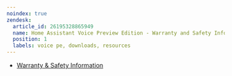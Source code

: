 ```yaml
---
noindex: true
zendesk:
  article_id: 26195328865949
  name: Home Assistant Voice Preview Edition - Warranty and Safety Information
  position: 1
  labels: voice pe, downloads, resources
---
```


- [Warranty & Safety Information](/static/docs/voice/ha-voice_warranty-and-safety-information_v1-0.pdf)
